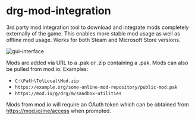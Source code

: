# drg-mod-integration
3rd party mod integration tool to download and integrate mods completely
externally of the game. This enables more stable mod usage as well as offline
mod usage. Works for both Steam and Microsoft Store versions.

![gui-interface](https://github.com/trumank/drg-mod-integration/assets/1144160/92262061-eb05-42f5-973c-7f55888ee7e6)

Mods are added via URL to a .pak or .zip containing a .pak. Mods can also be pulled from mod.io. Examples:
 - `C:\Path\To\Local\Mod.zip`
 - `https://example.org/some-online-mod-repository/public-mod.pak`
 - `https://mod.io/g/drg/m/sandbox-utilities`

 Mods from mod.io will require an OAuth token which can be obtained from https://mod.io/me/access when prompted.

